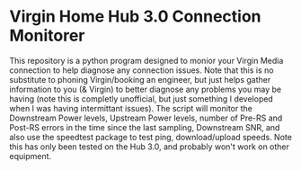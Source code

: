 # Virgin Home Hub 3.0 Connection Monitorer 

This repository is a python program designed to monior your Virgin Media connection to help diagnose any connection issues. Note that this is no substitute to phoning Virgin/booking an engineer, but just helps gather information to you (& Virgin) to better diagnose any problems you may be having (note this is completly unofficial, but just something I developed when I was having intermittant issues). The script will monitor the Downstream Power levels, Upstream Power levels, number of Pre-RS and Post-RS errors in the time since the last sampling, Downstream SNR, and also use the speedtest package to test ping, download/upload speeds. Note this has only been tested on the Hub 3.0, and probably won't work on other equipment.
